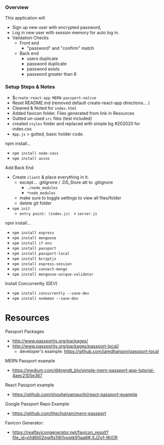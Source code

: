 ### Overview
This application will
- Sign up new user with encrypted password,
- Log in new user with session memory for auto log in.
- Validation Checks
  - Front end
    - "password" and "confirm" match
  - Back end
    - users duplicate
    - password duplicate
    - password exists
    - password greater than 6

### Setup Steps & Notes
- $`create-react-app MERN-passport-native`
- Reset README.md (removed default create-react-app directions... )
- Cleaned & Noted for `index.html`
- Added favicon folder. Files generated from link in Resources
- Gutted un-used `src` files (test included)
- created `styles` folder and replaced with simple bg #202020 for index.css
- `App.js` > gutted, basic holder code.

npm install...
- `npm install node-sass`
- `npm install axios`

Add Back End
- Create `client` & place everything in it.
  - except... .gitignore / .DS_Store
    att to .gitignore
    - `./node_modules`
    - `*node_modules`
  - make sure to toggle settings to view all files/folder
  - delete git folder
- `npm init`
  - `entry point: (index.js) ` > `server.js`

npm install...
- `npm install express`
- `npm install mongoose`
- `npm install if-env`
- `npm install passport`
- `npm install passport-local`
- `npm install bcryptjs`
- `npm install express-session`
- `npm install connect-mongo`
- `npm install mongoose-unique-validator`

Install Concurrently (DEV)
- `npm install concurrently --save-dev`
- `npm install nodemon --save-dev`

# Resources

Passport Packages
- http://www.passportjs.org/packages/
- http://www.passportjs.org/packages/passport-local/
  - developer's example: https://github.com/jaredhanson/passport-local

MERN Passport example
- https://medium.com/@brendt_bly/simple-mern-passport-app-tutorial-4aec2105e367

React Passport example
- https://github.com/shouheiyamauchi/react-passport-example

Google Passport Repo Example:
- https://github.com/thechutrain/mern-passport

Favicon Generator:
- https://realfavicongenerator.net/favicon_result?file_id=p1d6lj02mpfts1l8i1voptk91iaa6#.XJZg1-tKjOR
